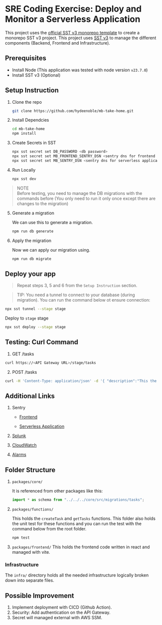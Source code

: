 # SRE Coding Exercise: Deploy and Monitor a Serverless Application

This project uses the [official SST v3 monorepo template](https://sst.dev/docs/set-up-a-monorepo) to create a monorepo SST v3 project. This project uses [SST v3](https://sst.dev/) to manage the different components (Backend, Frontend and Infrastructure).

## Prerequisites
* Install Node  (This application was tested with node version `v23.7.0`)
* Install SST v3 (Optional)

## Setup Instruction

1. Clone the repo
   ```bash
   git clone https://github.com/hydeenoble/mb-take-home.git
   ```
2. Install Dependcies

   ```bash
   cd mb-take-home
   npm install
   ```

3. Create Secrets in SST

   ```bash
   npx sst secret set DB_PASSWORD <db password>
   npx sst secret set MB_FRONTEND_SENTRY_DSN <sentry dns for frontend application>
   npx sst secret set MB_SENTRY_DSN <sentry dns for serverless application>
   ```

4. Run Locally

   ```bash
   npx sst dev
   ```

> NOTE  
> Before testing, you need to manage the DB migrations with the commands before (You only need to run it only once except there are changes to the migration)

5. Generate a migration

   We can use this to generate a migration.

   ```bash
   npm run db generate
   ```
6. Apply the migration
   
   Now we can apply our migration using.
   ```bash
   npm run db migrate
   ```

## Deploy your app

> Repeat steps 3, 5 and 6 from the `Setup Instruction` section.

> TIP: You need a tunnel to connect to your database (during migration). You can run the command below ot ensure connection: 

```bash
npx sst tunnel --stage stage 
```

Deploy to `stage` stage

```bash
npx sst deploy --stage stage
```

## Testing: Curl Command

1. GET /tasks

```bash
curl https://<API Gateway URL>/stage/tasks
```

2. POST /tasks

```bash
curl -H 'Content-Type: application/json' -d '{ "description":"This the first tasks" }' -X POST https://<API Gateway URL>/stage/tasks
```

## Additional Links

1. Sentry
   
   * [Frontend](https://sentry.io/organizations/mightybyte-gv/projects/mb-frontend/?project=4508817680433152) 

   * [Serverless Application](https://sentry.io/organizations/mightybyte-gv/projects/serverless/?project=4508807825260544)

2. [Splunk](https://prd-p-duoeh.splunkcloud.com/en-US/app/search/search?q=search%20source%3D%22us-east-2%3AAWS%2FApiGateway%22%20OR%20source%3D%22us-east-2%3AAWS%2FLambda%22%20OR%20source%3D%22us-east-2%3AAWS%2FRDS%22&display.page.search.mode=smart&dispatch.sample_ratio=1&workload_pool=&earliest=-15m&latest=now&sid=1739576062.3943)

3. [CloudWatch](https://cloudwatch.amazonaws.com/dashboard.html?dashboard=MightyByte&context=eyJSIjoidXMtZWFzdC0xIiwiRCI6ImN3LWRiLTUwOTM5OTU5OTY4OCIsIlUiOiJ1cy1lYXN0LTFfQzVwWmZubGI4IiwiQyI6IjE0NDk0N2lpNXFrOXNmOHVrdmpxaGlxZWtrIiwiSSI6InVzLWVhc3QtMToyMmVmMjE4NC01NDY3LTRmOTMtODhkMi0xMTdiMTU0NWU0ZDAiLCJNIjoiUHVibGljIn0=)
   
4. [Alarms](https://us-east-2.console.aws.amazon.com/cloudwatch/home?region=us-east-2#alarmsV2:?~(selectedIds~(~'Error*20with*20Get*20Tasks*20Function)))

## Folder Structure

1. `packages/core/`

   It is referenced from other packages like this: 

   ```ts
   import * as schema from "../../../core/src/migrations/tasks";
   ```

2. `packages/functions/`

   This holds the `createTask` and `getTasks` functions. This folder also holds the unit test for these functions and you can run the test with the command below from the root folder. 

   ```bash
   npm test
   ```

3. `packages/frontend/`
   This holds the frontend code written in react and managed with vite. 

### Infrastructure

The `infra/` directory holds all the needed infrastructure logically broken down into separate files.

## Possible Improvement
1. Implement deployment with CICD (Github Action).
2. Security: Add authentication on the API Gateway.
3. Secret will managed external with AWS SSM. 
